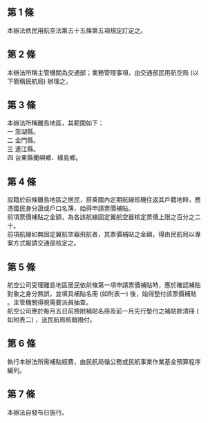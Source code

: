 第 1 條
-------
本辦法依民用航空法第五十五條第五項規定訂定之。

第 2 條
-------
本辦法所稱主管機關為交通部；業務管理事項，由交通部民用航空局 (以  
下簡稱民航局) 辦理之。

第 3 條
-------
本辦法所稱離島地區，其範圍如下：  
一  澎湖縣。                      
二  金門縣。                      
三  連江縣。                      
四  台東縣蘭嶼鄉、綠島鄉。

第 4 條
-------
設籍於前條離島地區之居民，搭乘國內定期航線班機往返其戶籍地時，應  
憑國民身分證或戶口名簿，始得申請票價補貼。                        
前項票價補貼之金額，為各該航線固定翼航空器核定票價上限之百分之二  
十。                                                              
前項航線如無固定翼航空器飛航者，其票價補貼之金額，得由民航局以專  
案方式報請交通部核定之。

第 5 條
-------
航空公司受理離島地區居民依前條第一項申請票價補貼時，應於確認補貼  
對象之身分無誤，並填具補貼名冊 (如附表一) 後，始得墊付該票價補貼  
。主管機關得視需要派員抽查。                                      
航空公司應於每月五日前檢附補貼名冊及前一月先行墊付之補貼款清冊 (  
如附表二) ，送民航局核銷撥付。

第 6 條
-------
執行本辦法所需補貼經費，由民航局循公務或民航事業作業基金預算程序  
編列。

第 7 條
-------
本辦法自發布日施行。


